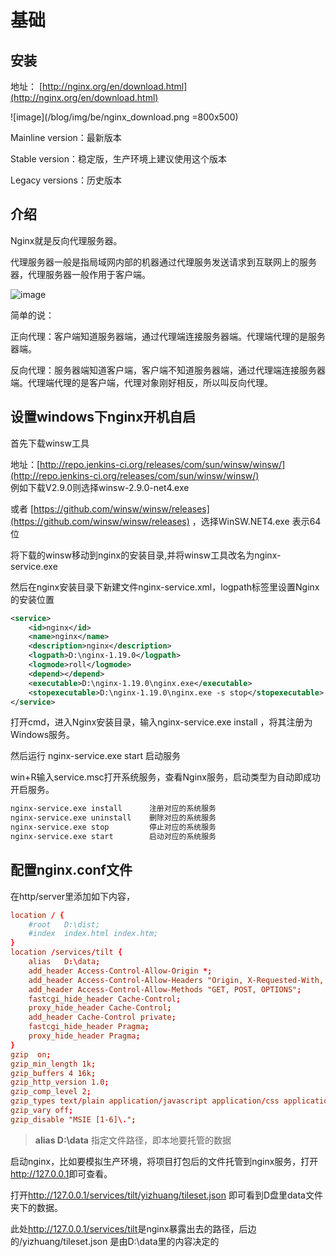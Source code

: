 # 基础

## 安装

地址： [http://nginx.org/en/download.html](http://nginx.org/en/download.html)

![image](/blog/img/be/nginx_download.png =800x500)

Mainline version：最新版本

Stable version：稳定版，生产环境上建议使用这个版本

Legacy versions：历史版本

## 介绍

Nginx就是反向代理服务器。

代理服务器一般是指局域网内部的机器通过代理服务发送请求到互联网上的服务器，代理服务器一般作用于客户端。

![image](/blog/img/be/nginx1.png)

简单的说：

正向代理：客户端知道服务器端，通过代理端连接服务器端。代理端代理的是服务器端。

反向代理：服务器端知道客户端，客户端不知道服务器端，通过代理端连接服务器端。代理端代理的是客户端，代理对象刚好相反，所以叫反向代理。

## 设置windows下nginx开机自启

首先下载winsw工具

地址：[http://repo.jenkins-ci.org/releases/com/sun/winsw/winsw/](http://repo.jenkins-ci.org/releases/com/sun/winsw/winsw/)  
例如下载V2.9.0则选择winsw-2.9.0-net4.exe

或者 [https://github.com/winsw/winsw/releases](https://github.com/winsw/winsw/releases) ，选择WinSW.NET4.exe  表示64位

将下载的winsw移动到nginx的安装目录,并将winsw工具改名为nginx-service.exe

然后在nginx安装目录下新建文件nginx-service.xml，logpath标签里设置Nginx的安装位置

```xml
<service>
    <id>nginx</id>
    <name>nginx</name>
    <description>nginx</description>
    <logpath>D:\nginx-1.19.0</logpath>
    <logmode>roll</logmode>
    <depend></depend>
    <executable>D:\nginx-1.19.0\nginx.exe</executable>
    <stopexecutable>D:\nginx-1.19.0\nginx.exe -s stop</stopexecutable>
</service>
```

打开cmd，进入Nginx安装目录，输入nginx-service.exe install ，将其注册为Windows服务。

然后运行 nginx-service.exe start 启动服务

win+R输入service.msc打开系统服务，查看Nginx服务，启动类型为自动即成功开启服务。

```sh
nginx-service.exe install      注册对应的系统服务
nginx-service.exe uninstall    删除对应的系统服务
nginx-service.exe stop         停止对应的系统服务
nginx-service.exe start        启动对应的系统服务
```

## 配置nginx.conf文件

在http/server里添加如下内容，

```conf
location / {
    #root   D:\dist;
    #index  index.html index.htm;
}
location /services/tilt {
    alias   D:\data;
    add_header Access-Control-Allow-Origin *;
    add_header Access-Control-Allow-Headers "Origin, X-Requested-With, Content-Type, Accept";
    add_header Access-Control-Allow-Methods "GET, POST, OPTIONS";
    fastcgi_hide_header Cache-Control;
    proxy_hide_header Cache-Control;
    add_header Cache-Control private;
    fastcgi_hide_header Pragma;
    proxy_hide_header Pragma;
}
gzip  on;
gzip_min_length 1k;
gzip_buffers 4 16k;
gzip_http_version 1.0;
gzip_comp_level 2;
gzip_types text/plain application/javascript application/css application/json text/css application/xml text/javascript application/x-httpd-php image/jpeg image/gif image/png;
gzip_vary off;
gzip_disable "MSIE [1-6]\.";
```

>**alias D:\data** 指定文件路径，即本地要托管的数据

启动nginx，比如要模拟生产环境，将项目打包后的文件托管到nginx服务，打开<http://127.0.0.1>即可查看。

打开<http://127.0.0.1/services/tilt/yizhuang/tileset.json> 即可看到D盘里data文件夹下的数据。

此处<http://127.0.0.1/services/tilt>是nginx暴露出去的路径，后边的/yizhuang/tileset.json 是由D:\data里的内容决定的
